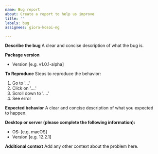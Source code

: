 ```yaml
---
name: Bug report
about: Create a report to help us improve
title: ''
labels: bug
assignees: giora-kosoi-ng

---
```


**Describe the bug**
A clear and concise description of what the bug is.

**Package version**
- Version [e.g. v1.0.1-alpha]

**To Reproduce**
Steps to reproduce the behavior:
1. Go to '...'
2. Click on '....'
3. Scroll down to '....'
4. See error

**Expected behavior**
A clear and concise description of what you expected to happen.

**Desktop or server (please complete the following information):**
 - OS: [e.g. macOS]
 - Version [e.g. 12.2.1]

**Additional context**
Add any other context about the problem here.

